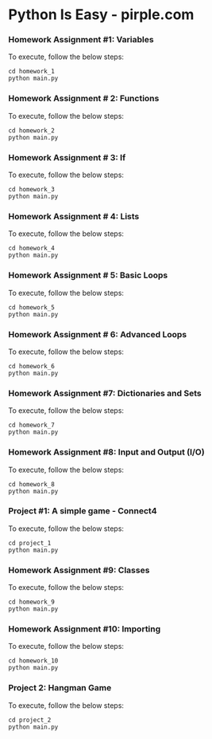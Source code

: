 # Python Is Easy - pirple.com

### Homework Assignment #1: Variables
To execute, follow the below steps:

    cd homework_1
    python main.py

### Homework Assignment # 2: Functions
To execute, follow the below steps:

    cd homework_2
    python main.py

### Homework Assignment # 3: If
To execute, follow the below steps:

    cd homework_3
    python main.py

### Homework Assignment # 4: Lists
To execute, follow the below steps:

    cd homework_4
    python main.py

### Homework Assignment # 5: Basic Loops
To execute, follow the below steps:

    cd homework_5
    python main.py

### Homework Assignment # 6: Advanced Loops
To execute, follow the below steps:

    cd homework_6
    python main.py

### Homework Assignment #7: Dictionaries and Sets
To execute, follow the below steps:

    cd homework_7
    python main.py

### Homework Assignment #8: Input and Output (I/O)
To execute, follow the below steps:

    cd homework_8
    python main.py


### Project #1: A simple game - Connect4
To execute, follow the below steps:

    cd project_1
    python main.py

### Homework Assignment #9: Classes
To execute, follow the below steps:

    cd homework_9
    python main.py

### Homework Assignment #10: Importing
To execute, follow the below steps:

    cd homework_10
    python main.py

### Project 2: Hangman Game
To execute, follow the below steps:

    cd project_2
    python main.py